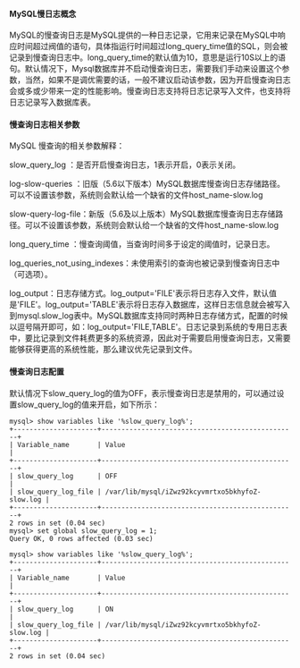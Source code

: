 #### **MySQL慢日志概念**

​		MySQL的慢查询日志是MySQL提供的一种日志记录，它用来记录在MySQL中响应时间超过阀值的语句，具体指运行时间超过long_query_time值的SQL，则会被记录到慢查询日志中。long_query_time的默认值为10，意思是运行10S以上的语句。默认情况下，Mysql数据库并不启动慢查询日志，需要我们手动来设置这个参数，当然，如果不是调优需要的话，一般不建议启动该参数，因为开启慢查询日志会或多或少带来一定的性能影响。慢查询日志支持将日志记录写入文件，也支持将日志记录写入数据库表。



#### **慢查询日志相关参数**

MySQL 慢查询的相关参数解释：

slow_query_log  ：是否开启慢查询日志，1表示开启，0表示关闭。

log-slow-queries ：旧版（5.6以下版本）MySQL数据库慢查询日志存储路径。可以不设置该参数，系统则会默认给一个缺省的文件host_name-slow.log

slow-query-log-file：新版（5.6及以上版本）MySQL数据库慢查询日志存储路径。可以不设置该参数，系统则会默认给一个缺省的文件host_name-slow.log

long_query_time ：慢查询阈值，当查询时间多于设定的阈值时，记录日志。

log_queries_not_using_indexes：未使用索引的查询也被记录到慢查询日志中（可选项）。

log_output：日志存储方式。log_output='FILE'表示将日志存入文件，默认值是'FILE'。log_output='TABLE'表示将日志存入数据库，这样日志信息就会被写入到mysql.slow_log表中。MySQL数据库支持同时两种日志存储方式，配置的时候以逗号隔开即可，如：log_output='FILE,TABLE'。日志记录到系统的专用日志表中，要比记录到文件耗费更多的系统资源，因此对于需要启用慢查询日志，又需要能够获得更高的系统性能，那么建议优先记录到文件。



#### 慢查询日志配置

默认情况下slow_query_log的值为OFF，表示慢查询日志是禁用的，可以通过设置slow_query_log的值来开启，如下所示：

```mysql
mysql> show variables like '%slow_query_log%';
+---------------------+-------------------------------------------------+
| Variable_name       | Value                                           |
+---------------------+-------------------------------------------------+
| slow_query_log      | OFF                                             |
| slow_query_log_file | /var/lib/mysql/iZwz92kcyvmrtxo5bkhyfoZ-slow.log |
+---------------------+-------------------------------------------------+
2 rows in set (0.04 sec)
mysql> set global slow_query_log = 1;
Query OK, 0 rows affected (0.03 sec)

mysql> show variables like '%slow_query_log%';
+---------------------+-------------------------------------------------+
| Variable_name       | Value                                           |
+---------------------+-------------------------------------------------+
| slow_query_log      | ON                                              |
| slow_query_log_file | /var/lib/mysql/iZwz92kcyvmrtxo5bkhyfoZ-slow.log |
+---------------------+-------------------------------------------------+
2 rows in set (0.04 sec)
```

